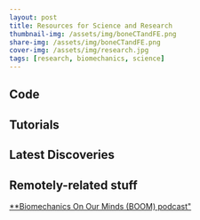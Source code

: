 ```yaml
---
layout: post
title: Resources for Science and Research
thumbnail-img: /assets/img/boneCTandFE.png
share-img: /assets/img/boneCTandFE.png
cover-img: /assets/img/research.jpg
tags: [research, biomechanics, science]
---
```


## Code


## Tutorials


## Latest Discoveries


## Remotely-related stuff

[**Biomechanics On Our Minds (BOOM) podcast"](https://biomechanicsonourminds.com/?v=7516fd43adaa)